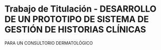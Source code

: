 # Trabajo de Titulación - DESARROLLO DE UN PROTOTIPO DE SISTEMA DE GESTIÓN DE HISTORIAS CLÍNICAS
PARA UN CONSULTORIO DERMATOLÓGICO

